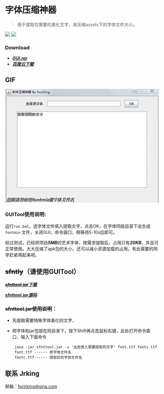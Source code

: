 # 字体压缩神器
>用于提取仅需要的美化文字，来压缩assets下的字体文件大小。

![](https://img.shields.io/badge/support-OpenType-red.svg)
![](https://img.shields.io/badge/support-TrueType-red.svg)
### Download
- [***GUI.rar***](https://github.com/forJrking/FontZip/raw/master/GUI.rar)
- [***百度云下载***](http://pan.baidu.com/s/1nuEDOSh)

## GIF

![GUI](1.gif)

### GUITool使用说明:
运行```run.bat```，选字体文件填入提取文字，点击OK，在字体同级目录下会生成 ```fontmin``` 文件，关闭GUI、命令窗口，稍等待5-10s后即可。

经过测试，已经把项目***5MB***的艺术字体，按需求提取后，占用只有***20KB***，并且可正常使用。大大压缩了apk包的大小，还可以减小资源加载的占用。有此需要的同学赶紧用起来吧。

## ~~sfntly~~（请使用GUITool）
[***~~sfnttool.jar~~下载***](https://github.com/forJrking/FontZip/raw/master/FontTool/sfnttool.jar)

[***sfnttool.jar源码***](https://github.com/googlei18n/sfntly)

### ~~sfnttool.jar使用说明~~：
 * 先提取需要特殊字体美化的文字，
 * 把字体和jar包放在同目录下，按下Shift再点击鼠标右键，此处打开命令窗口，输入下面命令 

	    java -jar sfnttool.jar -s '此处放入需要提取的文字' font.ttf fontc.ttf 
    	font.ttf ------ 原字体文件名
    	fontc.ttf------ 提取后的字体文件名

## 联系 Jrking
邮箱：forjrking@sina.com
